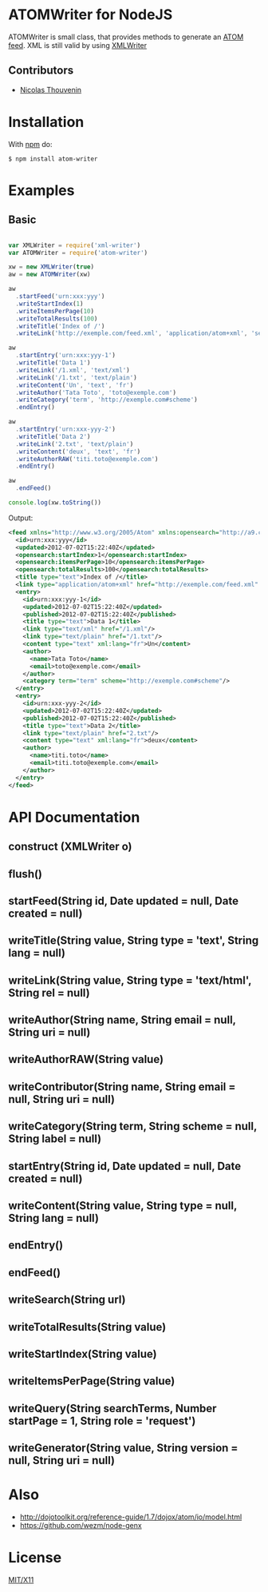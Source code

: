 # ATOMWriter for NodeJS


ATOMWriter is small class, that provides methods to generate an [ATOM feed](http://www.atomenabled.org/).
XML is still valid by using [XMLWriter](https://github.com/lindory-project/node-xml-writer)


## Contributors

  * [Nicolas Thouvenin](https://github.com/touv) 

# Installation

With [npm](http://npmjs.org) do:

    $ npm install atom-writer


# Examples

## Basic
```javascript

var XMLWriter = require('xml-writer')
var ATOMWriter = require('atom-writer')

xw = new XMLWriter(true)
aw = new ATOMWriter(xw)

aw
  .startFeed('urn:xxx:yyy')
  .writeStartIndex(1)
  .writeItemsPerPage(10)
  .writeTotalResults(100)
  .writeTitle('Index of /')
  .writeLink('http://exemple.com/feed.xml', 'application/atom+xml', 'self')

aw
  .startEntry('urn:xxx:yyy-1')
  .writeTitle('Data 1')
  .writeLink('/1.xml', 'text/xml')
  .writeLink('/1.txt', 'text/plain')
  .writeContent('Un', 'text', 'fr')
  .writeAuthor('Tata Toto', 'toto@exemple.com')
  .writeCategory('term', 'http://exemple.com#scheme')
  .endEntry()

aw
  .startEntry('urn:xxx-yyy-2')
  .writeTitle('Data 2')
  .writeLink('2.txt', 'text/plain')
  .writeContent('deux', 'text', 'fr')
  .writeAuthorRAW('titi.toto@exemple.com')
  .endEntry()

aw
  .endFeed()

console.log(xw.toString())

```
Output:

```xml
<feed xmlns="http://www.w3.org/2005/Atom" xmlns:opensearch="http://a9.com/-/spec/opensearch/1.1/">
  <id>urn:xxx:yyy</id>
  <updated>2012-07-02T15:22:40Z</updated>
  <opensearch:startIndex>1</opensearch:startIndex>
  <opensearch:itemsPerPage>10</opensearch:itemsPerPage>
  <opensearch:totalResults>100</opensearch:totalResults>
  <title type="text">Index of /</title>
  <link type="application/atom+xml" href="http://exemple.com/feed.xml" rel="self"/>
  <entry>
    <id>urn:xxx:yyy-1</id>
    <updated>2012-07-02T15:22:40Z</updated>
    <published>2012-07-02T15:22:40Z</published>
    <title type="text">Data 1</title>
    <link type="text/xml" href="/1.xml"/>
    <link type="text/plain" href="/1.txt"/>
    <content type="text" xml:lang="fr">Un</content>
    <author>
      <name>Tata Toto</name>
      <email>toto@exemple.com</email>
    </author>
    <category term="term" scheme="http://exemple.com#scheme"/>
  </entry>
  <entry>
    <id>urn:xxx-yyy-2</id>
    <updated>2012-07-02T15:22:40Z</updated>
    <published>2012-07-02T15:22:40Z</published>
    <title type="text">Data 2</title>
    <link type="text/plain" href="2.txt"/>
    <content type="text" xml:lang="fr">deux</content>
    <author>
      <name>titi.toto</name>
      <email>titi.toto@exemple.com</email>
    </author>
  </entry>
</feed>
```
	
# API Documentation

## construct (XMLWriter o)
## flush()
## startFeed(String id, Date updated = null, Date created = null) 
## writeTitle(String value, String type = 'text', String lang = null)
## writeLink(String value, String type = 'text/html', String rel = null)
## writeAuthor(String name, String email = null, String uri = null)
## writeAuthorRAW(String value)
## writeContributor(String name, String email = null, String uri = null)
## writeCategory(String term, String scheme = null, String label = null)
## startEntry(String id, Date updated = null, Date created = null)
## writeContent(String value, String type = null, String lang = null)
## endEntry()
## endFeed()
## writeSearch(String url)
## writeTotalResults(String value)
## writeStartIndex(String value)
## writeItemsPerPage(String value)
## writeQuery(String searchTerms, Number startPage = 1, String role = 'request')
## writeGenerator(String value, String version = null, String uri = null)


# Also

* http://dojotoolkit.org/reference-guide/1.7/dojox/atom/io/model.html
* https://github.com/wezm/node-genx

# License

[MIT/X11](./LICENSE)
